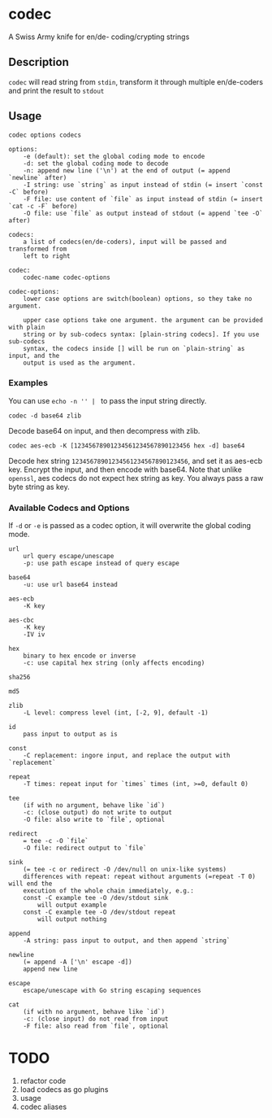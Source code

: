 # codec
A Swiss Army knife for en/de- coding/crypting strings

## Description
`codec` will read string from `stdin`, transform it through multiple en/de-coders
and print the result to `stdout`

## Usage
```
codec options codecs

options:
    -e (default): set the global coding mode to encode
    -d: set the global coding mode to decode
    -n: append new line ('\n') at the end of output (= append `newline` after)
    -I string: use `string` as input instead of stdin (= insert `const -C` before)
    -F file: use content of `file` as input instead of stdin (= insert `cat -c -F` before)
    -O file: use `file` as output instead of stdout (= append `tee -O` after)

codecs:
    a list of codecs(en/de-coders), input will be passed and transformed from
    left to right

codec:
    codec-name codec-options

codec-options:
    lower case options are switch(boolean) options, so they take no argument.

    upper case options take one argument. the argument can be provided with plain
    string or by sub-codecs syntax: [plain-string codecs]. If you use sub-codecs
    syntax, the codecs inside [] will be run on `plain-string` as input, and the
    output is used as the argument.
```

### Examples
You can use `echo -n '' | ` to pass the input string directly.
```
codec -d base64 zlib
```
Decode base64 on input, and then decompress with zlib.

```
codec aes-ecb -K [12345678901234561234567890123456 hex -d] base64
```
Decode hex string `12345678901234561234567890123456`, and set it as aes-ecb key.
Encrypt the input, and then encode with base64. Note that unlike `openssl`, aes
codecs do not expect hex string as key. You always pass a raw byte string as key.

### Available Codecs and Options
If `-d` or `-e` is passed as a codec option, it will overwrite the global coding
mode.

```
url
    url query escape/unescape
    -p: use path escape instead of query escape

base64
    -u: use url base64 instead

aes-ecb
    -K key

aes-cbc
    -K key
    -IV iv

hex
    binary to hex encode or inverse
    -c: use capital hex string (only affects encoding)

sha256

md5

zlib
    -L level: compress level (int, [-2, 9], default -1)

id
    pass input to output as is

const
    -C replacement: ingore input, and replace the output with `replacement`

repeat
    -T times: repeat input for `times` times (int, >=0, default 0)

tee
    (if with no argument, behave like `id`)
    -c: (close output) do not write to output
    -O file: also write to `file`, optional

redirect
    = tee -c -O `file`
    -O file: redirect output to `file` 

sink
    (= tee -c or redirect -O /dev/null on unix-like systems)
    differences with repeat: repeat without arguments (=repeat -T 0) will end the
    execution of the whole chain immediately, e.g.:
    const -C example tee -O /dev/stdout sink
        will output example
    const -C example tee -O /dev/stdout repeat
        will output nothing

append
    -A string: pass input to output, and then append `string`

newline
    (= append -A ['\n' escape -d])
    append new line

escape
    escape/unescape with Go string escaping sequences

cat
    (if with no argument, behave like `id`)
    -c: (close input) do not read from input
    -F file: also read from `file`, optional
```

# TODO
1. refactor code
2. load codecs as go plugins
3. usage
4. codec aliases